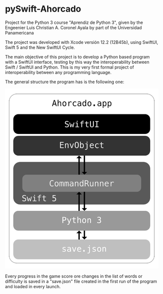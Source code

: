 # pySwift-Ahorcado
Project for the Python 3 course "Aprendiz de Python 3", given by the Engeenier Luis Christian A. Coronel Ayala by part of the Universidad Panamericana



The project was developed with Xcode versión 12.2 (12B45b), using SwiftUI, Swift 5 and the New SwiftUI Cycle.



The main objective of this project is to develop a Python based program with a SwiftUI interface, testing by this way the interoperability between Swift / SwiftUI and Python. This is my very first formal project of interoperability between any programming language.



The general structure the program has is the following one:

![img](https://github.com/AOx0/pySwift-Ahorcado/blob/main/Res/Estructura.png)

Every progress in the game score ore changes in the list of words or difficulty is saved in a "save.json" file created in the first run of the program and loaded in every launch.


